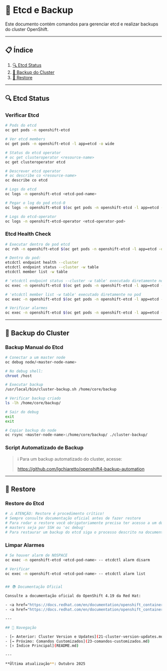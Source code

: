 # 💾 Etcd e Backup

Este documento contém comandos para gerenciar etcd e realizar backups do cluster OpenShift.

---

## 📋 Índice

1. [🔍 Etcd Status](#etcd-status)
2. [💾 Backup do Cluster](#backup-do-cluster)
3. [🔄 Restore](#restore)
---

## 🔍 Etcd Status

### Verificar Etcd
```bash
# Pods do etcd
oc get pods -n openshift-etcd
```

```bash
# Ver etcd members
oc get pods -n openshift-etcd -l app=etcd -o wide
```

```bash
# Status do etcd operator
# oc get clusteroperator <resource-name>
oc get clusteroperator etcd
```

```bash
# Descrever etcd operator
# oc describe co <resource-name>
oc describe co etcd
```

```bash ignore-test
# Logs do etcd
oc logs -n openshift-etcd <etcd-pod-name>
```

```bash ignore-test
# Pegar o log do pod etcd-0
oc logs -n openshift-etcd $(oc get pods -n openshift-etcd -l app=etcd -o jsonpath='{.items[0].metadata.name}')
```

```bash ignore-test
# Logs do etcd-operator
oc logs -n openshift-etcd-operator <etcd-operator-pod>
```

### Etcd Health Check
```bash ignore-test
# Executar dentro de pod etcd
oc rsh -n openshift-etcd $(oc get pods -n openshift-etcd -l app=etcd -o jsonpath='{.items[0].metadata.name}')
```

```bash ignore-test
# Dentro do pod:
etcdctl endpoint health --cluster
etcdctl endpoint status --cluster -w table
etcdctl member list -w table
```

```bash ignore-test
# 'etcdctl endpoint status --cluster -w table' executado diretamente no pod
oc exec -n openshift-etcd $(oc get pods -n openshift-etcd -l app=etcd -o jsonpath='{.items[0].metadata.name}') -- etcdctl endpoint status --cluster -w table
```

```bash ignore-test
# 'etcdctl member list -w table' executado diretamente no pod
oc exec -n openshift-etcd $(oc get pods -n openshift-etcd -l app=etcd -o jsonpath='{.items[1].metadata.name}') -- etcdctl member list -w table
```

```bash ignore-test
# Verificar alarmes
oc exec -n openshift-etcd $(oc get pods -n openshift-etcd -l app=etcd -o jsonpath='{.items[0].metadata.name}') -- etcdctl alarm list
```

---

## 💾 Backup do Cluster

### Backup Manual do Etcd
```bash ignore-test
# Conectar a um master node
oc debug node/<master-node-name>
```

```bash ignore-test
# No debug shell:
chroot /host
```

```bash ignore-test
# Executar backup
/usr/local/bin/cluster-backup.sh /home/core/backup
```

```bash ignore-test
# Verificar backup criado
ls -lh /home/core/backup/
```

```bash ignore-test
# Sair do debug
exit
exit
```

```bash ignore-test
# Copiar backup do node
oc rsync <master-node-name>:/home/core/backup/ ./cluster-backup/
```

### Script Automatizado de Backup

> ℹ️ Para um backup automatizado do cluster, acesse:
>
> https://github.com/lgchiaretto/openshift4-backup-automation

---

## 🔄 Restore

### Restore do Etcd
```bash ignore-test
# ⚠️ ATENÇÃO: Restore é procedimento crítico!
# Sempre consulte documentação oficial antes de fazer restore
# Para rodar o restore você obrigatoriamente precisa ter acesso a um dos 
# masters seja por SSH ou 'oc debug'
# Para restaurar um backup do etcd siga o processo descrito na documentação oficial 
```

### Limpar Alarmes
```bash ignore-test
# Se houver alarm de NOSPACE
oc exec -n openshift-etcd <etcd-pod-name> -- etcdctl alarm disarm
```

```bash
# Verificar
oc exec -n openshift-etcd <etcd-pod-name> -- etcdctl alarm list


## 📚 Documentação Oficial

Consulte a documentação oficial do OpenShift 4.19 da Red Hat:

- <a href="https://docs.redhat.com/en/documentation/openshift_container_platform/4.19/html/backup_and_restore" target="_blank">Backup and restore - Backing up etcd</a>
- <a href="https://docs.redhat.com/en/documentation/openshift_container_platform/4.19/html/post_installation_configuration" target="_blank">Post-installation configuration</a>

---

## 📖 Navegação

- [← Anterior: Cluster Version e Updates](21-cluster-version-updates.md)
- [→ Próximo: Comandos Customizados](23-comandos-customizados.md)
- [↑ Índice Principal](README.md)

---

**Última atualização**: Outubro 2025
